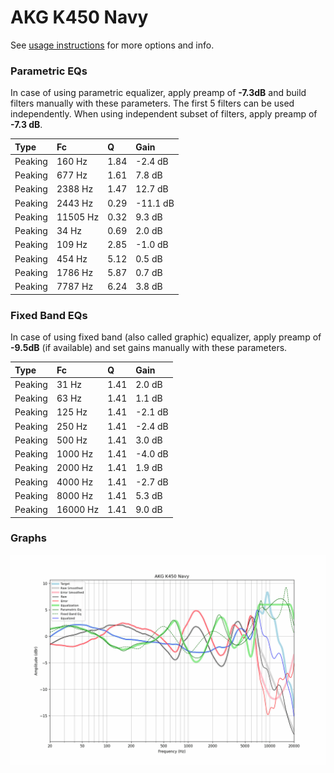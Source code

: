 # AKG K450 Navy
See [usage instructions](https://github.com/jaakkopasanen/AutoEq#usage) for more options and info.

### Parametric EQs
In case of using parametric equalizer, apply preamp of **-7.3dB** and build filters manually
with these parameters. The first 5 filters can be used independently.
When using independent subset of filters, apply preamp of **-7.3 dB**.

| Type    | Fc       |    Q | Gain     |
|:--------|:---------|:-----|:---------|
| Peaking | 160 Hz   | 1.84 | -2.4 dB  |
| Peaking | 677 Hz   | 1.61 | 7.8 dB   |
| Peaking | 2388 Hz  | 1.47 | 12.7 dB  |
| Peaking | 2443 Hz  | 0.29 | -11.1 dB |
| Peaking | 11505 Hz | 0.32 | 9.3 dB   |
| Peaking | 34 Hz    | 0.69 | 2.0 dB   |
| Peaking | 109 Hz   | 2.85 | -1.0 dB  |
| Peaking | 454 Hz   | 5.12 | 0.5 dB   |
| Peaking | 1786 Hz  | 5.87 | 0.7 dB   |
| Peaking | 7787 Hz  | 6.24 | 3.8 dB   |

### Fixed Band EQs
In case of using fixed band (also called graphic) equalizer, apply preamp of **-9.5dB**
(if available) and set gains manually with these parameters.

| Type    | Fc       |    Q | Gain    |
|:--------|:---------|:-----|:--------|
| Peaking | 31 Hz    | 1.41 | 2.0 dB  |
| Peaking | 63 Hz    | 1.41 | 1.1 dB  |
| Peaking | 125 Hz   | 1.41 | -2.1 dB |
| Peaking | 250 Hz   | 1.41 | -2.4 dB |
| Peaking | 500 Hz   | 1.41 | 3.0 dB  |
| Peaking | 1000 Hz  | 1.41 | -4.0 dB |
| Peaking | 2000 Hz  | 1.41 | 1.9 dB  |
| Peaking | 4000 Hz  | 1.41 | -2.7 dB |
| Peaking | 8000 Hz  | 1.41 | 5.3 dB  |
| Peaking | 16000 Hz | 1.41 | 9.0 dB  |

### Graphs
![](./AKG%20K450%20Navy.png)